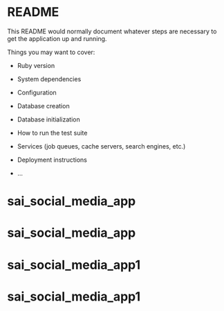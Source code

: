 # README

This README would normally document whatever steps are necessary to get the
application up and running.

Things you may want to cover:

* Ruby version

* System dependencies

* Configuration

* Database creation

* Database initialization

* How to run the test suite

* Services (job queues, cache servers, search engines, etc.)

* Deployment instructions

* ...
# sai_social_media_app
# sai_social_media_app
# sai_social_media_app1
# sai_social_media_app1

